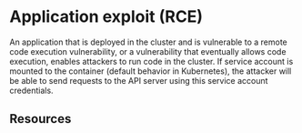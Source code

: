 # Application exploit (RCE)

An application that is deployed in the cluster and is vulnerable to a remote code execution vulnerability, or a vulnerability that eventually allows code execution, enables attackers to run code in the cluster. If service account is mounted to the container (default behavior in Kubernetes), the attacker will be able to send requests to the API server using this service account credentials.

## Resources
